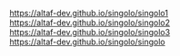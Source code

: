 https://altaf-dev.github.io/singolo/singolo1    
https://altaf-dev.github.io/singolo/singolo2   
https://altaf-dev.github.io/singolo/singolo3    
https://altaf-dev.github.io/singolo/singolo
